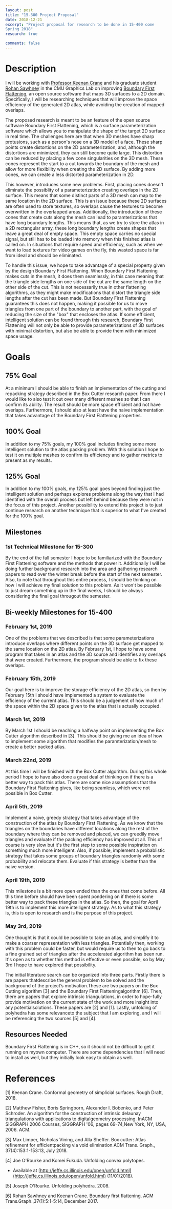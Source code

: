 ```yaml
---
layout: post
title: "15-300 Project Proposal"
date: 2018-12-21
excerpt: "Project proposal for research to be done in 15-400 come
Spring 2018"
research: true

comments: false
---
```


# Description

I will be working with
[Professor Keenan Crane](https://www.cs.cmu.edu/~kmcrane/) 
and his graduate student 
[Rohan Sawhney](http://rohansawhney.io/) 
in the CMU Graphics Lab on improving 
[Boundary First Flattening](https://geometrycollective.github.io/boundary-first-flattening/), 
an open source software that maps 3D surfaces to a 2D domain. 
Specifically, I will be researching techniques that will improve the 
space efficiency of the generated 2D atlas, while avoiding the 
creation of mapped overlaps.

The proposed research is meant to be an feature of the open source 
software Boundary First Flattening, which is a surface parameterization 
software which allows you to manipulate the shape of the target 
2D surface in real time. The challenges here are that when 3D meshes 
have sharp protusions, such as a person's nose on a 3D model of a 
face. These sharp points create distortions on the 2D parameterization, 
and, although the distortions are minimized, they can still become 
quite large. This distortion can be reduced by placing a few cone 
singularities on the 3D mesh. These cones represent the start to a 
cut towards the boundary of the mesh and allow for more flexibility 
when creating the 2D surface. By adding more cones, we can create a 
less distorted parameterization in 2D.

This however, introduces some new problems. First, placing cones 
doesn't eliminate the possiblity of a parameterization creating 
overlaps in the 2D surface. This means that some distinct parts of 
a 3D mesh can map to the same location in the 2D surface. This is 
an issue because these 2D surfaces are often used to store textures, 
so overlaps cause the textures to become overwritten in the 
overlapped areas. Additionally, the introduction of these cones 
that create cuts along the mesh can lead to paramterizations that 
have long boundary lengths. This means that, as we try to store the 
atlas in a 2D rectangular array, these long boundary lengths create 
shapes that leave a great deal of empty space. This empty space 
carries no special signal, but still has to be loaded into memory 
when this finished atlas is called on. In situations that require 
speed and efficiency, such as when we want to load textures for 
video games on the fly, this wasted space is far from ideal and 
should be eliminated.

To handle this issue, we hope to take advantage of a special property 
given by the design Boundary First Flattening. When Boundary First 
Flattening makes cuts in the mesh, it does them seamlessly, in this 
case meaning that the triangle side lengths on one side of the cut 
are the same length on the other side of the cut. This is not 
necessarily true in other flattening algorithms, as they might make 
modifications that distort the triangle side lengths after the cut 
has been made. But Boundary First Flattening guarantees this does 
not happen, making it possible for us to move triangles from one 
part of the boundary to another part, with the goal of reducing 
the size of the "box" that encloses the atlas. If some efficient, 
intelligent solution can be found through this research, Boundary 
First Flattening will not only be able to provide parameterizations 
of 3D surfaces with minimal distortion, but also be able to provide 
them with minimized space usage.

# Goals
## 75% Goal
At a minimum I should be able to finish an implementation of the 
cutting and repacking strategy described in the Box Cutter research 
paper. From there I would like to also test it out over many 
different meshes so that I can confirm its ability. The result 
should be more space efficient and not have overlaps. Furthermore, 
I should also at least have the naive implementation that takes 
advantage of the Boundary First Flattening properties.

## 100% Goal
In addition to my 75% goals, my 100% goal includes finding some more 
intelligent solution to the atlas packing problem. With this solution 
I hope to test it on multiple meshes to confirm its efficiency and 
to gather metrics to present as my results.

## 125% Goal
In addition to my 100% goals, my 125% goal goes beyond finding just 
the intelligent solution and perhaps explores problems along the way 
that I had identified with the overall process but left behind because 
they were not in the focus of this project. Another possibility to 
extend this project is to just continue research on another technique 
that is superior to what I've created for the 100% goal.

## Milestones
### 1st Technical Milestone for 15-300
By the end of the fall semester I hope to be familiarized with the 
Boundary First Flattening software and the methods that power it. 
Additionally I will be doing further background research into the 
area and gathering research papers to read over the winter break 
before the start of the next semester. Also, to note that throughout 
this entire process, I should be thinking on how I will achieve my 
final solution to this problem. As it won't be possible to just 
dream something up in the final weeks, I should be always considering 
the final goal througout the semester.

## Bi-weekly Milestones for 15-400
### February 1st, 2019
One of the problems that we described is that some parameterizations 
introduce overlaps where different points on the 3D surface get mapped 
to the same location on the 2D atlas. By February 1st, I hope to 
have some program that takes in an atlas and the 3D source and 
identifies any overlaps that were created. Furthermore, the program 
should be able to fix these overlaps.

### February 15th, 2019
Our goal here is to improve the storage efficiency of the 2D atlas, 
so then by February 15th I should have implemented a system to 
evaluate the efficiency of the current atlas. This should be a 
judgement of how much of the space within the 2D space given to 
the atlas that is actually occupied.

### March 1st, 2019
By March 1st I should be reaching a halfway point on implementing 
the Box Cutter algorithm described in [3]. This should be giving me 
an idea of how to implement some algorithm that modifies the 
paramterization/mesh to create a better packed atlas.

### March 22nd, 2019
At this time I will be finished with the Box Cutter algorithm. During 
this whole period I hope to have also done a great deal of thinking 
on if there is a better way to pack this atlas. There are some nice 
assumptions that the Boundary First Flattening gives, like being 
seamless, which were not possible in Box Cutter.

### April 5th, 2019
Implement a naive, greedy strategy that takes advantage of the 
construction of the atlas by Boundary First Flattening. As we know 
that the triangles on the boundaries have different locations along 
the rest of the boundary where they can be removed and placed, we can 
greedily move triangles and evaluate if the packing efficiency has 
improved at all. This of course is very slow but it's the first step 
to some possible inspiration on something much more intelligent. 
Also, if possible, implement a probablistic strategy that takes 
some groups of boundary triangles randomly with some probability and 
relocate them. Evaluate if this strategy is better than the naive 
version.

### April 19th, 2019
This milestone is a bit more open ended than the ones that come 
before. All this time before should have been spent pondering on if 
there is some better way to pack these triangles in the atlas. So 
then, the goal for April 19th is to implement this more intelligent 
strategy. As to what this strategy is, this is open to research and 
is the purpose of this project.

### May 3rd, 2019
One thought is that it could be possible to take an atlas, and simplify 
it to make a coarser representation with less triangles. Potentially 
then, working with this problem could be faster, but would require us 
to then to go back to a fine grained set of triangles after the 
accelerated algorithm has been run. It's open as to whether this 
method is effective or even possible, so by May 3rd I hope to 
have explored that possibility.

The initial literature search can be organized into three parts. 
Firstly there is are papers thatdescribe the general problem to be 
solved and the background of the project’s motivation.These are two 
papers on the Box Cutting algorithm [3] and the Boundary First 
Flatteningalgorithm [6]. Then, there are papers that explore 
intrinsic triangulations, in order to hope-fully provide motivation 
on the current state of the work and more insight into any 
potentialsolutions. These papers are [2] and [1]. Lastly, 
unfolding of polyhedra has some relevanceto the subject that 
I am exploring, and I will be referencing the two sources [5] and [4].

## Resources Needed
Boundary First Flattening is in C++, so it should not be difficult 
to get it running on myown computer. There are some dependencies that 
I will need to install as well, but they initially look easy to 
obtain as well.

# References
\[1\] Keenan Crane. Conformal geometry of simplicial surfaces. Rough Draft, 2018.

\[2\] Matthew Fisher, Boris Springborn, Alexander I. Bobenko, and Peter Schroder. An algorithm for the construction of intrinsic delaunay triangulations with applications to digitalgeometry processing. InACM SIGGRAPH 2006 Courses, SIGGRAPH '06, pages 69-74,New York, NY, USA, 2006. ACM.

\[3\] Max Limper, Nicholas Vining, and Alla Sheffer. Box cutter: Atlas refinement for efficientpacking via void elimination.ACM Trans. Graph., 37(4):153:1-153:13, July 2018.

\[4\] Joe O'Rourke and Komei Fukuda. Unfolding convex polytopes. 

 - Available at [http://jeffe.cs.illinois.edu/open/unfold.html](http://jeffe.cs.illinois.edu/open/unfold.html) (11/01/2018).

\[5\] Joseph O'Rourke. Unfolding polyhedra. 2008.

\[6\] Rohan Sawhney and Keenan Crane. Boundary first flattening. ACM Trans.Graph.,37(1):5:1-5:14, December 2017.
